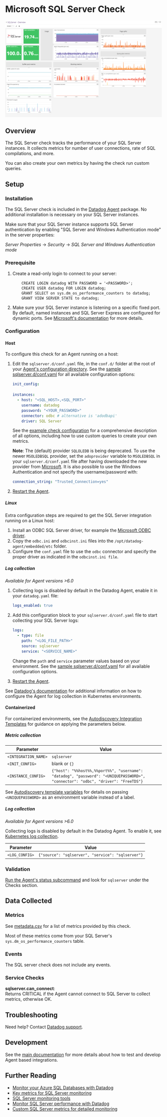 # Microsoft SQL Server Check

![SQL server Graph][1]

## Overview

The SQL Server check tracks the performance of your SQL Server instances. It collects metrics for number of user connections, rate of SQL compilations, and more.

You can also create your own metrics by having the check run custom queries.

## Setup

### Installation

The SQL Server check is included in the [Datadog Agent][3] package. No additional installation is necessary on your SQL Server instances.

Make sure that your SQL Server instance supports SQL Server authentication by enabling "SQL Server and Windows Authentication mode" in the server properties:

_Server Properties_ -> _Security_ -> _SQL Server and Windows Authentication mode_

### Prerequisite

1. Create a read-only login to connect to your server:

    ```text
        CREATE LOGIN datadog WITH PASSWORD = '<PASSWORD>';
        CREATE USER datadog FOR LOGIN datadog;
        GRANT SELECT on sys.dm_os_performance_counters to datadog;
        GRANT VIEW SERVER STATE to datadog;
    ```

2. Make sure your SQL Server instance is listening on a specific fixed port. By default, named instances and SQL Server Express are configured for dynamic ports. See [Microsoft's documentation][15] for more details.

### Configuration

<!-- xxx tabs xxx -->
<!-- xxx tab "Host" xxx -->

#### Host

To configure this check for an Agent running on a host:

1. Edit the `sqlserver.d/conf.yaml` file, in the `conf.d/` folder at the root of your [Agent's configuration directory][4]. See the [sample sqlserver.d/conf.yaml][5] for all available configuration options:

   ```yaml
   init_config:

   instances:
     - host: "<SQL_HOST>,<SQL_PORT>"
       username: datadog
       password: "<YOUR_PASSWORD>"
       connector: odbc # alternative is 'adodbapi'
       driver: SQL Server
   ```

    See the [example check configuration][5] for a comprehensive description of all options, including how to use custom queries to create your own metrics.

    **Note**: The (default) provider `SQLOLEDB` is being deprecated. To use the newer `MSOLEDBSQL` provider, set the `adoprovider` variable to `MSOLEDBSQL` in your `sqlserver.d/conf.yaml` file after having downloaded the new provider from [Microsoft][6]. It is also possible to use the Windows Authentication and not specify the username/password with:

      ```yaml
      connection_string: "Trusted_Connection=yes"
      ```

2. [Restart the Agent][7].

##### Linux

Extra configuration steps are required to get the SQL Server integration running on a Linux host:

1. Install an ODBC SQL Server driver, for example the [Microsoft ODBC driver][10].
2. Copy the `odbc.ini` and `odbcinst.ini` files into the `/opt/datadog-agent/embedded/etc` folder.
3. Configure the `conf.yaml` file to use the `odbc` connector and specify the proper driver as indicated in the `odbcinst.ini file`.

##### Log collection

_Available for Agent versions >6.0_

1. Collecting logs is disabled by default in the Datadog Agent, enable it in your `datadog.yaml` file:

    ```yaml
    logs_enabled: true
    ```

2. Add this configuration block to your `sqlserver.d/conf.yaml` file to start collecting your SQL Server logs:

    ```yaml
    logs:
      - type: file
        path: "<LOG_FILE_PATH>"
        source: sqlserver
        service: "<SERVICE_NAME>"
    ```

    Change the `path` and `service` parameter values based on your environment. See the [sample sqlserver.d/conf.yaml][8] for all available configuration options.

3. [Restart the Agent][7].

See [Datadog's documentation][9] for additional information on how to configure the Agent for log collection in Kubernetes environments.


<!-- xxz tab xxx -->
<!-- xxx tab "Containerized" xxx -->

#### Containerized

For containerized environments, see the [Autodiscovery Integration Templates][2] for guidance on applying the parameters below.

##### Metric collection

| Parameter            | Value                                                                                                                            |
| -------------------- | -------------------------------------------------------------------------------------------------------------------------------- |
| `<INTEGRATION_NAME>` | `sqlserver`                                                                                                                      |
| `<INIT_CONFIG>`      | blank or `{}`                                                                                                                    |
| `<INSTANCE_CONFIG>`  | `{"host": "%%host%%,%%port%%", "username": "datadog", "password": "<UNIQUEPASSWORD>", "connector": "odbc", "driver": "FreeTDS"}` |

See [Autodiscovery template variables][23] for details on passing `<UNIQUEPASSWORD>` as an environment variable instead of a label.

##### Log collection

_Available for Agent versions >6.0_

Collecting logs is disabled by default in the Datadog Agent. To enable it, see [Kubernetes log collection][24].

| Parameter      | Value                                             |
| -------------- | ------------------------------------------------- |
| `<LOG_CONFIG>` | `{"source": "sqlserver", "service": "sqlserver"}` |

<!-- xxz tab xxx -->
<!-- xxz tabs xxx -->

### Validation

[Run the Agent's status subcommand][11] and look for `sqlserver` under the Checks section.

## Data Collected

### Metrics

See [metadata.csv][12] for a list of metrics provided by this check.

Most of these metrics come from your SQL Server's `sys.dm_os_performance_counters` table.

### Events

The SQL server check does not include any events.

### Service Checks

**sqlserver.can_connect**:<br>
Returns CRITICAL if the Agent cannot connect to SQL Server to collect metrics, otherwise OK.

## Troubleshooting

Need help? Contact [Datadog support][13].

## Development

See the [main documentation][14] for more details about how to test and develop Agent based integrations.

## Further Reading

- [Monitor your Azure SQL Databases with Datadog][17]
- [Key metrics for SQL Server monitoring][18]
- [SQL Server monitoring tools][19]
- [Monitor SQL Server performance with Datadog][20]
- [Custom SQL Server metrics for detailed monitoring][21]

[1]: https://raw.githubusercontent.com/DataDog/integrations-core/master/sqlserver/images/sqlserver_dashboard.png
[2]: https://docs.datadoghq.com/agent/kubernetes/integrations/
[3]: https://app.datadoghq.com/account/settings#agent
[4]: https://docs.datadoghq.com/agent/guide/agent-configuration-files/#agent-configuration-directory
[5]: https://github.com/DataDog/integrations-core/blob/master/sqlserver/datadog_checks/sqlserver/data/conf.yaml.example
[6]: https://docs.microsoft.com/en-us/sql/connect/oledb/oledb-driver-for-sql-server?view=sql-server-2017
[7]: https://docs.datadoghq.com/agent/guide/agent-commands/#start-stop-and-restart-the-agent
[8]: https://github.com/DataDog/integrations-core/blob/master/sqlserver/datadog_checks/sqlserver/data/conf.yaml.example
[9]: https://docs.datadoghq.com/agent/kubernetes/log/
[10]: https://docs.microsoft.com/en-us/sql/connect/odbc/linux-mac/installing-the-microsoft-odbc-driver-for-sql-server?view=sql-server-2017
[11]: https://docs.datadoghq.com/agent/guide/agent-commands/#agent-status-and-information
[12]: https://github.com/DataDog/integrations-core/blob/master/sqlserver/metadata.csv
[13]: https://docs.datadoghq.com/help/
[14]: https://docs.datadoghq.com/developers/integrations/
[15]: https://docs.microsoft.com/en-us/sql/tools/configuration-manager/tcp-ip-properties-ip-addresses-tab
[17]: https://www.datadoghq.com/blog/monitor-azure-sql-databases-datadog
[18]: https://www.datadoghq.com/blog/sql-server-monitoring
[19]: https://www.datadoghq.com/blog/sql-server-monitoring-tools
[20]: https://www.datadoghq.com/blog/sql-server-performance
[21]: https://www.datadoghq.com/blog/sql-server-metrics
[23]: https://docs.datadoghq.com/agent/faq/template_variables/
[24]: https://docs.datadoghq.com/agent/kubernetes/log/
